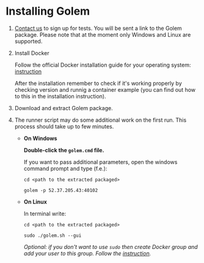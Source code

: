 # Installing Golem

1. [Contact us](<mailto:testnet@golemproject.net>) to sign up for tests. You will be sent a link to the Golem package. Please note that at the moment only Windows and Linux are supported.

2. Install Docker

   Follow the official Docker installation guide for your operating system: [instruction](https://docs.docker.com/engine/installation/)
   
   After the installation remember to check if it's working properly by checking version and runnig a container example (you can find out how to this in the installation instruction). 

3. Download and extract Golem package.  

4. The runner script may do some additional work on the first run. This process should take up to few minutes.

   - **On Windows**

      **Double-click the `golem.cmd` file.**

      If you want to pass additional parameters, open the windows command prompt and type (f.e.):

      `cd <path to the extracted packaged>`

      `golem -p 52.37.205.43:40102`

   - **On Linux**

     In terminal write: 

     `cd <path to the extracted packaged>`

     `sudo ./golem.sh --gui`

     _Optional: if you don't want to use `sudo` then create Docker group and add your user to this group. Follow the [instruction](https://docs.docker.com/engine/installation/linux/ubuntulinux/)._
